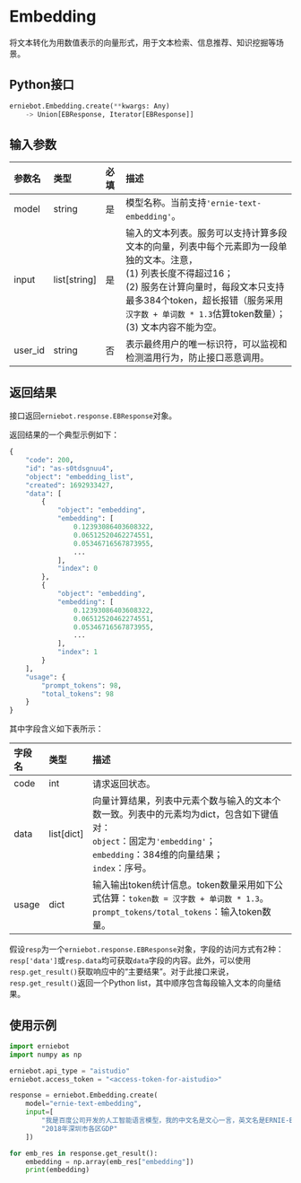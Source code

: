 # Embedding

将文本转化为用数值表示的向量形式，用于文本检索、信息推荐、知识挖掘等场景。

## Python接口

```{.py .copy}
erniebot.Embedding.create(**kwargs: Any)
	-> Union[EBResponse, Iterator[EBResponse]]
```

## 输入参数

| 参数名 | 类型 | 必填 | 描述 |
| :---   | :--- | :------- | :---- |
| model  | string | 是 | 模型名称。当前支持`'ernie-text-embedding'`。 |
| input | list[string] | 是 | 输入的文本列表。服务可以支持计算多段文本的向量，列表中每个元素即为一段单独的文本。注意， <br>(1) 列表长度不得超过16； <br>(2) 服务在计算向量时，每段文本只支持最多384个token，超长报错（服务采用`汉字数 + 单词数 * 1.3`估算token数量）； <br>(3) 文本内容不能为空。 |
| user_id | string | 否 | 表示最终用户的唯一标识符，可以监视和检测滥用行为，防止接口恶意调用。 |

## 返回结果

接口返回`erniebot.response.EBResponse`对象。

返回结果的一个典型示例如下：

```python
{
    "code": 200,
    "id": "as-s0tdsgnuu4",
    "object": "embedding_list",
    "created": 1692933427,
    "data": [
        {
            "object": "embedding",
            "embedding": [
                0.12393086403608322,
                0.06512520462274551,
                0.05346716567873955,
                ...
            ],
            "index": 0
        },
        {
            "object": "embedding",
            "embedding": [
                0.12393086403608322,
                0.06512520462274551,
                0.05346716567873955,
                ...
            ],
            "index": 1
        }
    ],
    "usage": {
        "prompt_tokens": 98,
        "total_tokens": 98
    }
}
```

其中字段含义如下表所示：

| 字段名 | 类型 | 描述 |
| :--- | :---- | :---- |
| code | int | 请求返回状态。 |
| data | list[dict] | 向量计算结果，列表中元素个数与输入的文本个数一致。列表中的元素均为dict，包含如下键值对：<br>`object`：固定为`'embedding'`； <br>`embedding`：384维的向量结果； <br>`index`：序号。 |
| usage | dict | 输入输出token统计信息。token数量采用如下公式估算：`token数 = 汉字数 + 单词数 * 1.3`。<br>`prompt_tokens/total_tokens`：输入token数量。 |

假设`resp`为一个`erniebot.response.EBResponse`对象，字段的访问方式有2种：`resp['data']`或`resp.data`均可获取`data`字段的内容。此外，可以使用`resp.get_result()`获取响应中的“主要结果”。对于此接口来说，`resp.get_result()`返回一个Python list，其中顺序包含每段输入文本的向量结果。

## 使用示例

```{.py .copy}
import erniebot
import numpy as np

erniebot.api_type = "aistudio"
erniebot.access_token = "<access-token-for-aistudio>"

response = erniebot.Embedding.create(
    model="ernie-text-embedding",
    input=[
        "我是百度公司开发的人工智能语言模型，我的中文名是文心一言，英文名是ERNIE-Bot，可以协助您完成范围广泛的任务并提供有关各种主题的信息，比如回答问题，提供定义和解释及建议。如果您有任何问题，请随时向我提问。",
        "2018年深圳市各区GDP"
    ])

for emb_res in response.get_result():
    embedding = np.array(emb_res["embedding"])
    print(embedding)
```
